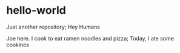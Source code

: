 # hello-world
Just another repository;
Hey Humans

Joe here. I cook to eat ramen noodles and pizza;
Today, I ate some cookines
